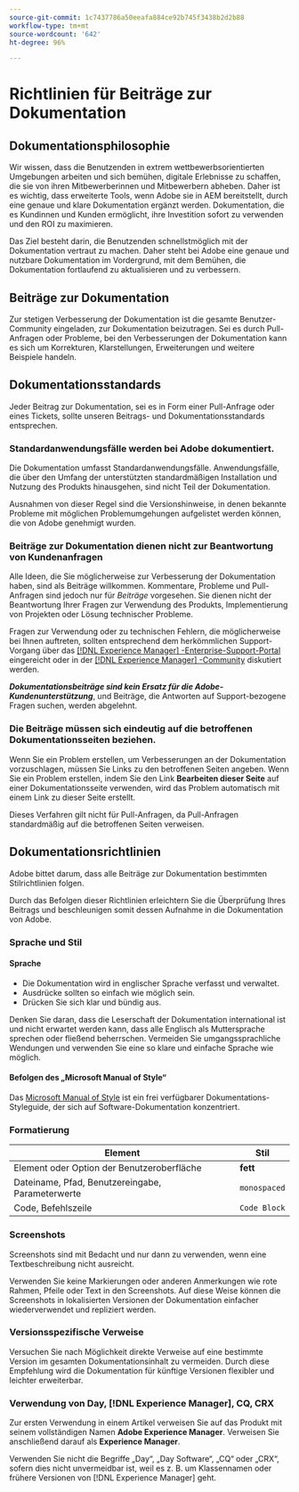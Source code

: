 ```yaml
---
source-git-commit: 1c7437786a50eeafa884ce92b745f3438b2d2b88
workflow-type: tm+mt
source-wordcount: '642'
ht-degree: 96%

---
```

# Richtlinien für Beiträge zur Dokumentation

## Dokumentationsphilosophie

Wir wissen, dass die Benutzenden in extrem wettbewerbsorientierten Umgebungen arbeiten und sich bemühen, digitale Erlebnisse zu schaffen, die sie von ihren Mitbewerberinnen und Mitbewerbern abheben. Daher ist es wichtig, dass erweiterte Tools, wenn Adobe sie in AEM bereitstellt, durch eine genaue und klare Dokumentation ergänzt werden. Dokumentation, die es Kundinnen und Kunden ermöglicht, ihre Investition sofort zu verwenden und den ROI zu maximieren.

Das Ziel besteht darin, die Benutzenden schnellstmöglich mit der Dokumentation vertraut zu machen. Daher steht bei Adobe eine genaue und nutzbare Dokumentation im Vordergrund, mit dem Bemühen, die Dokumentation fortlaufend zu aktualisieren und zu verbessern.

## Beiträge zur Dokumentation

Zur stetigen Verbesserung der Dokumentation ist die gesamte Benutzer-Community eingeladen, zur Dokumentation beizutragen. Sei es durch Pull-Anfragen oder Probleme, bei den Verbesserungen der Dokumentation kann es sich um Korrekturen, Klarstellungen, Erweiterungen und weitere Beispiele handeln.

## Dokumentationsstandards

Jeder Beitrag zur Dokumentation, sei es in Form einer Pull-Anfrage oder eines Tickets, sollte unseren Beitrags- und Dokumentationsstandards entsprechen.

### Standardanwendungsfälle werden bei Adobe dokumentiert.

Die Dokumentation umfasst Standardanwendungsfälle. Anwendungsfälle, die über den Umfang der unterstützten standardmäßigen Installation und Nutzung des Produkts hinausgehen, sind nicht Teil der Dokumentation. 

Ausnahmen von dieser Regel sind die Versionshinweise, in denen bekannte Probleme mit möglichen Problemumgehungen aufgelistet werden können, die von Adobe genehmigt wurden.

### Beiträge zur Dokumentation dienen nicht zur Beantwortung von Kundenanfragen

Alle Ideen, die Sie möglicherweise zur Verbesserung der Dokumentation haben, sind als Beiträge willkommen. Kommentare, Probleme und Pull-Anfragen sind jedoch nur für *Beiträge* vorgesehen. Sie dienen nicht der Beantwortung Ihrer Fragen zur Verwendung des Produkts, Implementierung von Projekten oder Lösung technischer Probleme.

Fragen zur Verwendung oder zu technischen Fehlern, die möglicherweise bei Ihnen auftreten, sollten entsprechend dem herkömmlichen Support-Vorgang über das [[!DNL Experience Manager] -Enterprise-Support-Portal](https://experienceleague.adobe.com/de?support-solution=Experience+Manager&amp;lang=de#home) eingereicht oder in der [[!DNL Experience Manager] -Community](https://experienceleaguecommunities.adobe.com/t5/adobe-experience-manager/ct-p/adobe-experience-manager-community?profile.language=de&lang=de) diskutiert werden.

***Dokumentationsbeiträge sind kein Ersatz für die Adobe-Kundenunterstützung***, und Beiträge, die Antworten auf Support-bezogene Fragen suchen, werden abgelehnt.

### Die Beiträge müssen sich eindeutig auf die betroffenen Dokumentationsseiten beziehen.

Wenn Sie ein Problem erstellen, um Verbesserungen an der Dokumentation vorzuschlagen, müssen Sie Links zu den betroffenen Seiten angeben. Wenn Sie ein Problem erstellen, indem Sie den Link **Bearbeiten dieser Seite** auf einer Dokumentationsseite verwenden, wird das Problem automatisch mit einem Link zu dieser Seite erstellt.

Dieses Verfahren gilt nicht für Pull-Anfragen, da Pull-Anfragen standardmäßig auf die betroffenen Seiten verweisen.

## Dokumentationsrichtlinien

Adobe bittet darum, dass alle Beiträge zur Dokumentation bestimmten Stilrichtlinien folgen.

Durch das Befolgen dieser Richtlinien erleichtern Sie die Überprüfung Ihres Beitrags und beschleunigen somit dessen Aufnahme in die Dokumentation von Adobe.

### Sprache und Stil

#### Sprache

* Die Dokumentation wird in englischer Sprache verfasst und verwaltet.
* Ausdrücke sollten so einfach wie möglich sein.
* Drücken Sie sich klar und bündig aus.

Denken Sie daran, dass die Leserschaft der Dokumentation international ist und nicht erwartet werden kann, dass alle Englisch als Muttersprache sprechen oder fließend beherrschen. Vermeiden Sie umgangssprachliche Wendungen und verwenden Sie eine so klare und einfache Sprache wie möglich.

#### Befolgen des „Microsoft Manual of Style“

Das [Microsoft Manual of Style](https://learn.microsoft.com/de-de/style-guide/welcome/) ist ein frei verfügbarer Dokumentations-Styleguide, der sich auf Software-Dokumentation konzentriert.

### Formatierung

| Element | Stil |
| -------------------------------------------- | ---------------- |
| Element oder Option der Benutzeroberfläche | **fett** |
| Dateiname, Pfad, Benutzereingabe, Parameterwerte | `monospaced` |
| Code, Befehlszeile | ```Code Block``` |

### Screenshots

Screenshots sind mit Bedacht und nur dann zu verwenden, wenn eine Textbeschreibung nicht ausreicht.

Verwenden Sie keine Markierungen oder anderen Anmerkungen wie rote Rahmen, Pfeile oder Text in den Screenshots. Auf diese Weise können die Screenshots in lokalisierten Versionen der Dokumentation einfacher wiederverwendet und repliziert werden.

### Versionsspezifische Verweise

Versuchen Sie nach Möglichkeit direkte Verweise auf eine bestimmte Version im gesamten Dokumentationsinhalt zu vermeiden. Durch diese Empfehlung wird die Dokumentation für künftige Versionen flexibler und leichter erweiterbar.

### Verwendung von Day, [!DNL Experience Manager], CQ, CRX

Zur ersten Verwendung in einem Artikel verweisen Sie auf das Produkt mit seinem vollständigen Namen **Adobe Experience Manager**. Verweisen Sie anschließend darauf als **Experience Manager**.

Verwenden Sie nicht die Begriffe „Day“, „Day Software“, „CQ“ oder „CRX“, sofern dies nicht unvermeidbar ist, weil es z. B. um Klassennamen oder frühere Versionen von [!DNL Experience Manager] geht.
